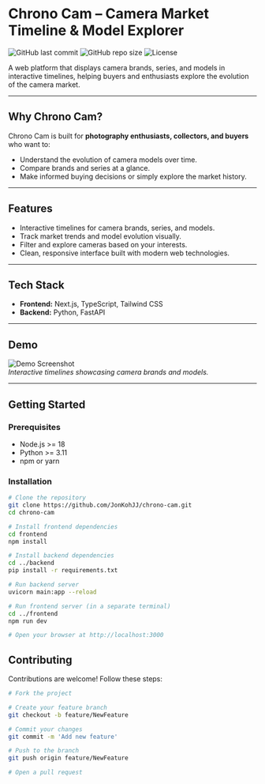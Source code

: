 # Chrono Cam – Camera Market Timeline & Model Explorer

![GitHub last commit](https://img.shields.io/github/last-commit/JonKohJJ/chrono-cam)
![GitHub repo size](https://img.shields.io/github/repo-size/JonKohJJ/chrono-cam)
![License](https://img.shields.io/github/license/JonKohJJ/chrono-cam)

A web platform that displays camera brands, series, and models in interactive timelines, helping buyers and enthusiasts explore the evolution of the camera market.

---

## Why Chrono Cam?

Chrono Cam is built for **photography enthusiasts, collectors, and buyers** who want to:

-   Understand the evolution of camera models over time.
-   Compare brands and series at a glance.
-   Make informed buying decisions or simply explore the market history.

---

## Features

-   Interactive timelines for camera brands, series, and models.
-   Track market trends and model evolution visually.
-   Filter and explore cameras based on your interests.
-   Clean, responsive interface built with modern web technologies.

---

## Tech Stack

-   **Frontend:** Next.js, TypeScript, Tailwind CSS
-   **Backend:** Python, FastAPI

---

## Demo

![Demo Screenshot](https://via.placeholder.com/800x400?text=Chrono+Cam+Screenshot)  
_Interactive timelines showcasing camera brands and models._

---

## Getting Started

### Prerequisites

-   Node.js >= 18
-   Python >= 3.11
-   npm or yarn

### Installation

```bash
# Clone the repository
git clone https://github.com/JonKohJJ/chrono-cam.git
cd chrono-cam

# Install frontend dependencies
cd frontend
npm install

# Install backend dependencies
cd ../backend
pip install -r requirements.txt

# Run backend server
uvicorn main:app --reload

# Run frontend server (in a separate terminal)
cd ../frontend
npm run dev

# Open your browser at http://localhost:3000

```

## Contributing

Contributions are welcome! Follow these steps:

```bash
# Fork the project

# Create your feature branch
git checkout -b feature/NewFeature

# Commit your changes
git commit -m 'Add new feature'

# Push to the branch
git push origin feature/NewFeature

# Open a pull request
```
